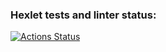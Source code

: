 ### Hexlet tests and linter status:
[![Actions Status](https://github.com/pirojok167/layout-designer-project-lvl1/workflows/hexlet-check/badge.svg)](https://github.com/pirojok167/layout-designer-project-lvl1/actions)